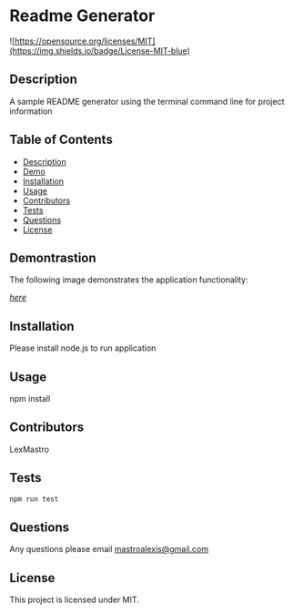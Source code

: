 # Readme Generator
![https://opensource.org/licenses/MIT](https://img.shields.io/badge/License-MIT-blue)

## Description
A sample README generator using the terminal command line for project information

## Table of Contents
- [Description](#description)
- [Demo](#demonstration)
- [Installation](#installation)
- [Usage](#usage)
- [Contributors](#contributors)
- [Tests](#tests)
- [Questions](#questions)
- [License](#license)

## Demontrastion
The following image demonstrates the application functionality:

[_here_](https://vimeo.com/641707460)

## Installation
Please install node.js to run application

## Usage
npm install

## Contributors
LexMastro

## Tests
```bash
npm run test 
```

## Questions
Any questions please email mastroalexis@gmail.com

## License
This project is licensed under MIT.

